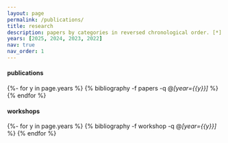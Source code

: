 ```yaml
---
layout: page
permalink: /publications/
title: research
description: papers by categories in reversed chronological order. [*] denotes equal contribution.
years: [2025, 2024, 2023, 2022]
nav: true
nav_order: 1
---
```


#### publications
<!-- _pages/publications.md -->
<div class="publications">

{%- for y in page.years %}
  {% bibliography -f papers -q @*[year={{y}}]* %}
{% endfor %}

</div>

#### workshops

<div class="publications">

{%- for y in page.years %}
  {% bibliography -f workshop -q @*[year={{y}}]* %}
{% endfor %}

</div>